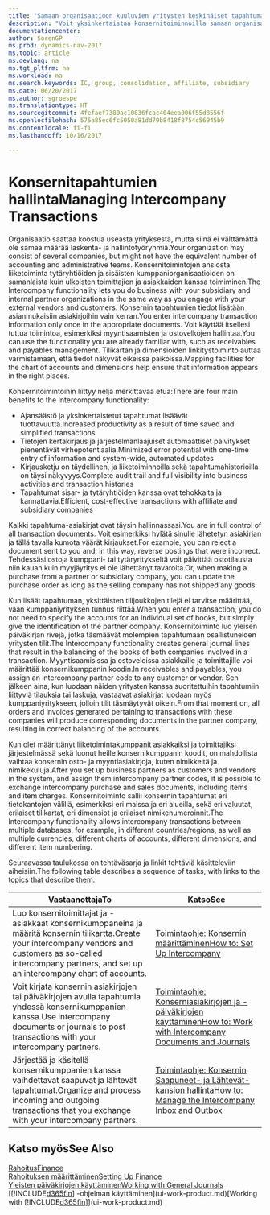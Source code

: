 ```yaml
---
title: "Samaan organisaatioon kuuluvien yritysten keskinäiset tapahtumat"
description: "Voit yksinkertaistaa konsernitoiminnoilla samaan organisaatioon kuuluvien yritysten välisiä liiketoimintaprosesseja ja tapahtumia."
documentationcenter: 
author: SorenGP
ms.prod: dynamics-nav-2017
ms.topic: article
ms.devlang: na
ms.tgt_pltfrm: na
ms.workload: na
ms.search.keywords: IC, group, consolidation, affiliate, subsidiary
ms.date: 06/20/2017
ms.author: sgroespe
ms.translationtype: HT
ms.sourcegitcommit: 4fefaef7380ac10836fcac404eea006f55d8556f
ms.openlocfilehash: 575a85ec6fc5050a81dd79b8418f8754c56945b9
ms.contentlocale: fi-fi
ms.lasthandoff: 10/16/2017

---
```

# <a name="managing-intercompany-transactions"></a><span data-ttu-id="ecf63-103">Konsernitapahtumien hallinta</span><span class="sxs-lookup"><span data-stu-id="ecf63-103">Managing Intercompany Transactions</span></span>
<span data-ttu-id="ecf63-104">Organisaatio saattaa koostua useasta yrityksestä, mutta siinä ei välttämättä ole samaa määrää laskenta- ja hallintotyöryhmiä.</span><span class="sxs-lookup"><span data-stu-id="ecf63-104">Your organization may consist of several companies, but might not have the equivalent number of accounting and administrative teams.</span></span> <span data-ttu-id="ecf63-105">Konsernitoimintojen ansiosta liiketoiminta tytäryhtiöiden ja sisäisten kumppaniorganisaatioiden on samanlaista kuin ulkoisten toimittajien ja asiakkaiden kanssa toimiminen.</span><span class="sxs-lookup"><span data-stu-id="ecf63-105">The Intercompany functionality lets you do business with your subsidiary and internal partner organizations in the same way as you engage with your external vendors and customers.</span></span> <span data-ttu-id="ecf63-106">Konsernin tapahtumien tiedot lisätään asianmukaisiin asiakirjoihin vain kerran.</span><span class="sxs-lookup"><span data-stu-id="ecf63-106">You enter intercompany transaction information only once in the appropriate documents.</span></span> <span data-ttu-id="ecf63-107">Voit käyttää itsellesi tuttua toimintoa, esimerkiksi myyntisaamisten ja ostovelkojen hallintaa.</span><span class="sxs-lookup"><span data-stu-id="ecf63-107">You can use the functionality you are already familiar with, such as receivables and payables management.</span></span> <span data-ttu-id="ecf63-108">Tilikartan ja dimensioiden linkitystoiminto auttaa varmistamaan, että tiedot näkyvät oikeissa paikoissa.</span><span class="sxs-lookup"><span data-stu-id="ecf63-108">Mapping facilities for the chart of accounts and dimensions help ensure that information appears in the right places.</span></span>  

<span data-ttu-id="ecf63-109">Konsernitoimintoihin liittyy neljä merkittävää etua:</span><span class="sxs-lookup"><span data-stu-id="ecf63-109">There are four main benefits to the Intercompany functionality:</span></span>  

- <span data-ttu-id="ecf63-110">Ajansäästö ja yksinkertaistetut tapahtumat lisäävät tuottavuutta.</span><span class="sxs-lookup"><span data-stu-id="ecf63-110">Increased productivity as a result of time saved and simplified transactions</span></span>  
- <span data-ttu-id="ecf63-111">Tietojen kertakirjaus ja järjestelmänlaajuiset automaattiset päivitykset pienentävät virhepotentiaalia.</span><span class="sxs-lookup"><span data-stu-id="ecf63-111">Minimized error potential with one-time entry of information and system-wide, automated updates</span></span>  
- <span data-ttu-id="ecf63-112">Kirjausketju on täydellinen, ja liiketoiminnoilla sekä tapahtumahistorioilla on täysi näkyvyys.</span><span class="sxs-lookup"><span data-stu-id="ecf63-112">Complete audit trail and full visibility into business activities and transaction histories</span></span>  
- <span data-ttu-id="ecf63-113">Tapahtumat sisar- ja tytäryhtiöiden kanssa ovat tehokkaita ja kannattavia.</span><span class="sxs-lookup"><span data-stu-id="ecf63-113">Efficient, cost-effective transactions with affiliate and subsidiary companies</span></span>  

<span data-ttu-id="ecf63-114">Kaikki tapahtuma-asiakirjat ovat täysin hallinnassasi.</span><span class="sxs-lookup"><span data-stu-id="ecf63-114">You are in full control of all transaction documents.</span></span> <span data-ttu-id="ecf63-115">Voit esimerkiksi hylätä sinulle lähetetyn asiakirjan ja tällä tavalla kumota väärät kirjaukset.</span><span class="sxs-lookup"><span data-stu-id="ecf63-115">For example, you can reject a document sent to you and, in this way, reverse postings that were incorrect.</span></span> <span data-ttu-id="ecf63-116">Tehdessäsi ostoja kumppani- tai tytäryritykseltä voit päivittää ostotilausta niin kauan kuin myyjäyritys ei ole lähettänyt tavaroita.</span><span class="sxs-lookup"><span data-stu-id="ecf63-116">Or, when making a purchase from a partner or subsidiary company, you can update the purchase order as long as the selling company has not shipped any goods.</span></span>  

<span data-ttu-id="ecf63-117">Kun lisäät tapahtuman, yksittäisten tilijoukkojen tilejä ei tarvitse määrittää, vaan kumppaniyrityksen tunnus riittää.</span><span class="sxs-lookup"><span data-stu-id="ecf63-117">When you enter a transaction, you do not need to specify the accounts for an individual set of books, but simply give the identification of the partner company.</span></span> <span data-ttu-id="ecf63-118">Konsernitoiminto luo yleisen päiväkirjan rivejä, jotka täsmäävät molempien tapahtumaan osallistuneiden yritysten tilit.</span><span class="sxs-lookup"><span data-stu-id="ecf63-118">The Intercompany functionality creates general journal lines that result in the balancing of the books of both companies involved in a transaction.</span></span> <span data-ttu-id="ecf63-119">Myyntisaamisissa ja ostoveloissa asiakkaille ja toimittajille voi määrittää konsernikumppanin koodin.</span><span class="sxs-lookup"><span data-stu-id="ecf63-119">In receivables and payables, you assign an intercompany partner code to any customer or vendor.</span></span> <span data-ttu-id="ecf63-120">Sen jälkeen aina, kun luodaan näiden yritysten kanssa suoritettuihin tapahtumiin liittyviä tilauksia tai laskuja, vastaavat asiakirjat luodaan myös kumppaniyritykseen, jolloin tilit täsmäytyvät oikein.</span><span class="sxs-lookup"><span data-stu-id="ecf63-120">From that moment on, all orders and invoices generated pertaining to transactions with these companies will produce corresponding documents in the partner company, resulting in correct balancing of the accounts.</span></span>  

 <span data-ttu-id="ecf63-121">Kun olet määrittänyt liiketoimintakumppanit asiakkaiksi ja toimittajiksi järjestelmässä sekä luonut heille konsernikumppanin koodit, on mahdollista vaihtaa konsernin osto- ja myyntiasiakirjoja, kuten nimikkeitä ja nimikekuluja.</span><span class="sxs-lookup"><span data-stu-id="ecf63-121">After you set up business partners as customers and vendors in the system, and assign them intercompany partner codes, it is possible to exchange intercompany purchase and sales documents, including items and item charges.</span></span> <span data-ttu-id="ecf63-122">Konsernitoiminto sallii konsernin tapahtumat eri tietokantojen välillä, esimerkiksi eri maissa ja eri alueilla, sekä eri valuutat, erilaiset tilikartat, eri dimensiot ja erilaiset nimikenumeroinnit.</span><span class="sxs-lookup"><span data-stu-id="ecf63-122">The Intercompany functionality allows intercompany transactions between multiple databases, for example, in different countries/regions, as well as multiple currencies, different charts of accounts, different dimensions, and different item numbering.</span></span>  

<span data-ttu-id="ecf63-123">Seuraavassa taulukossa on tehtäväsarja ja linkit tehtäviä käsitteleviin aiheisiin.</span><span class="sxs-lookup"><span data-stu-id="ecf63-123">The following table describes a sequence of tasks, with links to the topics that describe them.</span></span>

 |<span data-ttu-id="ecf63-124">Vastaanottaja</span><span class="sxs-lookup"><span data-stu-id="ecf63-124">To</span></span> |<span data-ttu-id="ecf63-125">Katso</span><span class="sxs-lookup"><span data-stu-id="ecf63-125">See</span></span>|
 |---|---|
 |<span data-ttu-id="ecf63-126">Luo konsernitoimittajat ja -asiakkaat konsernikumppaneina ja määritä konsernin tilikartta.</span><span class="sxs-lookup"><span data-stu-id="ecf63-126">Create your intercompany vendors and customers as so-called intercompany partners, and set up an intercompany chart of accounts.</span></span>|[<span data-ttu-id="ecf63-127">Toimintaohje: Konsernin määrittäminen</span><span class="sxs-lookup"><span data-stu-id="ecf63-127">How to: Set Up Intercompany</span></span>](intercompany-how-setup.md)|
 |<span data-ttu-id="ecf63-128">Voit kirjata konsernin asiakirjojen tai päiväkirjojen avulla tapahtumia yhdessä konsernikumppanien kanssa.</span><span class="sxs-lookup"><span data-stu-id="ecf63-128">Use intercompany documents or journals to post transactions with your intercompany partners.</span></span>|[<span data-ttu-id="ecf63-129">Toimintaohje: Konserniasiakirjojen ja -päiväkirjojen käyttäminen</span><span class="sxs-lookup"><span data-stu-id="ecf63-129">How to: Work with Intercompany Documents and Journals</span></span>](intercompany-how-work-documents-journals.md)|
 |<span data-ttu-id="ecf63-130">Järjestää ja käsitellä konsernikumppanien kanssa vaihdettavat saapuvat ja lähtevät tapahtumat.</span><span class="sxs-lookup"><span data-stu-id="ecf63-130">Organize and process incoming and outgoing transactions that you exchange with your intercompany partners.</span></span>|[<span data-ttu-id="ecf63-131">Toimintaohje: Konsernin Saapuneet- ja Lähtevät-kansion hallinta</span><span class="sxs-lookup"><span data-stu-id="ecf63-131">How to: Manage the Intercompany Inbox and Outbox</span></span>](intercompany-how-manage-intercompany-inbox.md)|

## <a name="see-also"></a><span data-ttu-id="ecf63-132">Katso myös</span><span class="sxs-lookup"><span data-stu-id="ecf63-132">See Also</span></span>
[<span data-ttu-id="ecf63-133">Rahoitus</span><span class="sxs-lookup"><span data-stu-id="ecf63-133">Finance</span></span>](finance.md)  
[<span data-ttu-id="ecf63-134">Rahoituksen määrittäminen</span><span class="sxs-lookup"><span data-stu-id="ecf63-134">Setting Up Finance</span></span>](finance-setup-finance.md)  
[<span data-ttu-id="ecf63-135">Yleisten päiväkirjojen käyttäminen</span><span class="sxs-lookup"><span data-stu-id="ecf63-135">Working with General Journals</span></span>](ui-work-general-journals.md)  
<span data-ttu-id="ecf63-136">[[!INCLUDE[d365fin](includes/d365fin_md.md)] -ohjelman käyttäminen](ui-work-product.md)</span><span class="sxs-lookup"><span data-stu-id="ecf63-136">[Working with [!INCLUDE[d365fin](includes/d365fin_md.md)]](ui-work-product.md)</span></span>

